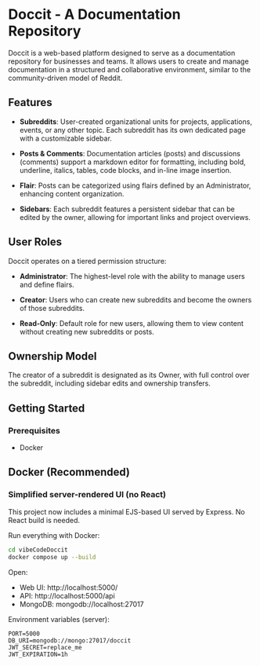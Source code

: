 # Doccit - A Documentation Repository

Doccit is a web-based platform designed to serve as a documentation repository for businesses and teams. It allows users to create and manage documentation in a structured and collaborative environment, similar to the community-driven model of Reddit.

## Features

- **Subreddits**: User-created organizational units for projects, applications, events, or any other topic. Each subreddit has its own dedicated page with a customizable sidebar.
  
- **Posts & Comments**: Documentation articles (posts) and discussions (comments) support a markdown editor for formatting, including bold, underline, italics, tables, code blocks, and in-line image insertion.

- **Flair**: Posts can be categorized using flairs defined by an Administrator, enhancing content organization.

- **Sidebars**: Each subreddit features a persistent sidebar that can be edited by the owner, allowing for important links and project overviews.

## User Roles

Doccit operates on a tiered permission structure:

- **Administrator**: The highest-level role with the ability to manage users and define flairs.
  
- **Creator**: Users who can create new subreddits and become the owners of those subreddits.

- **Read-Only**: Default role for new users, allowing them to view content without creating new subreddits or posts.

## Ownership Model

The creator of a subreddit is designated as its Owner, with full control over the subreddit, including sidebar edits and ownership transfers.

## Getting Started

### Prerequisites

- Docker
## Docker (Recommended)

### Simplified server-rendered UI (no React)

This project now includes a minimal EJS-based UI served by Express. No React build is needed.

Run everything with Docker:
```bash
cd vibeCodeDoccit
docker compose up --build
```

Open:
- Web UI: http://localhost:5000/
- API: http://localhost:5000/api
- MongoDB: mongodb://localhost:27017

Environment variables (server):
```
PORT=5000
DB_URI=mongodb://mongo:27017/doccit
JWT_SECRET=replace_me
JWT_EXPIRATION=1h
```